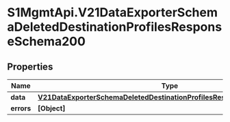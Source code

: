# S1MgmtApi.V21DataExporterSchemaDeletedDestinationProfilesResponseSchema200

## Properties
Name | Type | Description | Notes
------------ | ------------- | ------------- | -------------
**data** | [**V21DataExporterSchemaDeletedDestinationProfilesResponseSchema200Data**](V21DataExporterSchemaDeletedDestinationProfilesResponseSchema200Data.md) |  | [optional] 
**errors** | **[Object]** | Errors | [optional] 


